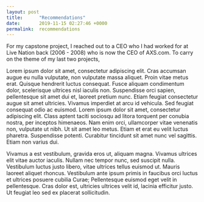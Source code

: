 ```yaml
---
layout: post
title:      "Recommendations"
date:       2019-11-15 02:27:46 +0000
permalink:  recommendations
---
```



For my capstone project, I reached out to a CEO who I had worked for at Live Nation back (2006 - 2008) who is now the CEO of AXS.com. To carry on the theme of my last two projects, 

Lorem ipsum dolor sit amet, consectetur adipiscing elit. Cras accumsan augue eu nulla vulputate, non vulputate massa aliquet. Proin vitae metus erat. Quisque hendrerit luctus consequat. Fusce aliquam condimentum dolor, scelerisque ultrices nisl iaculis non. Suspendisse orci sapien, pellentesque sit amet dui et, laoreet pretium nunc. Etiam feugiat consectetur augue sit amet ultricies. Vivamus imperdiet at arcu id vehicula. Sed feugiat consequat odio ac euismod. Lorem ipsum dolor sit amet, consectetur adipiscing elit. Class aptent taciti sociosqu ad litora torquent per conubia nostra, per inceptos himenaeos. Nam enim orci, ullamcorper vitae venenatis non, vulputate ut nibh. Ut sit amet leo metus. Etiam et erat eu velit luctus pharetra. Suspendisse potenti. Curabitur tincidunt sit amet nunc vel sagittis. Etiam non varius dui.

Vivamus a est vestibulum, gravida eros ut, aliquam magna. Vivamus ultrices elit vitae auctor iaculis. Nullam nec tempor nunc, sed suscipit nulla. Vestibulum luctus justo libero, vitae ultrices tellus euismod ut. Mauris laoreet aliquet rhoncus. Vestibulum ante ipsum primis in faucibus orci luctus et ultrices posuere cubilia Curae; Pellentesque euismod eget velit in pellentesque. Cras dolor est, ultricies ultrices velit id, lacinia efficitur justo. Ut feugiat leo sed ex placerat sollicitudin.
